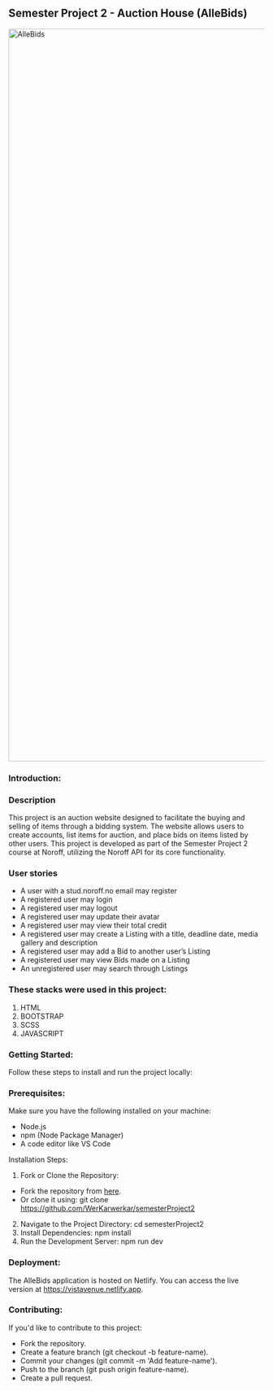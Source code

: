 ## Semester Project 2 - Auction House (AlleBids)

<img width="1442" alt="AlleBids" src="https://github.com/user-attachments/assets/33c343a2-2ed8-4aa5-9230-d7ca2825767e" />

### Introduction:


### Description 
This project is an auction website designed to facilitate the buying and selling of items through a bidding system. The website allows users to create accounts, list items for auction, and place bids on items listed by other users. This project is developed as part of the Semester Project 2 course at Noroff, utilizing the Noroff API for its core functionality.


### User stories
- A user with a stud.noroff.no email may register
- A registered user may login
- A registered user may logout
- A registered user may update their avatar
- A registered user may view their total credit
- A registered user may create a Listing with a title, deadline date, media gallery and description
- A registered user may add a Bid to another user’s Listing
- A registered user may view Bids made on a Listing
- An unregistered user may search through Listings

### These stacks were used in this project:
1. HTML
2. BOOTSTRAP
3. SCSS
4. JAVASCRIPT

### Getting Started:

Follow these steps to install and run the project locally:

### Prerequisites:

Make sure you have the following installed on your machine:
* Node.js
* npm (Node Package Manager)
* A code editor like VS Code

Installation Steps:
1. Fork or Clone the Repository:

* Fork the repository from [here](https://github.com/WerKarwerkar/semesterProject2).
* Or clone it using:
  git clone https://github.com/WerKarwerkar/semesterProject2
  
2. Navigate to the Project Directory:
  cd semesterProject2
3. Install Dependencies:
   npm install
4. Run the Development Server:
   npm run dev

### Deployment:

The AlleBids application is hosted on Netlify. You can access the live version at https://vistavenue.netlify.app.

### Contributing:

If you'd like to contribute to this project:

- Fork the repository.
- Create a feature branch (git checkout -b feature-name).
- Commit your changes (git commit -m 'Add feature-name').
- Push to the branch (git push origin feature-name).
- Create a pull request.











